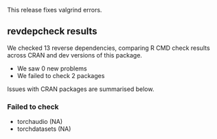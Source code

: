 This release fixes valgrind errors.

## revdepcheck results

We checked 13 reverse dependencies, comparing R CMD check results across CRAN and dev versions of this package.

 * We saw 0 new problems
 * We failed to check 2 packages

Issues with CRAN packages are summarised below.

### Failed to check

* torchaudio    (NA)
* torchdatasets (NA)



